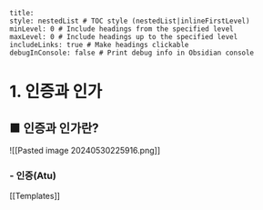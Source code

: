 ```table-of-contents
title: 
style: nestedList # TOC style (nestedList|inlineFirstLevel)
minLevel: 0 # Include headings from the specified level
maxLevel: 0 # Include headings up to the specified level
includeLinks: true # Make headings clickable
debugInConsole: false # Print debug info in Obsidian console
```

# 1. 인증과 인가
## ■ 인증과 인가란?
![[Pasted image 20240530225916.png]]
### - 인증(Atu)






[[Templates]]
